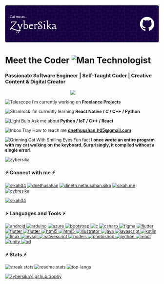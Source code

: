 ![Header](./new.png)
<h1 align="left">Meet the Coder <img src="https://raw.githubusercontent.com/Tarikul-Islam-Anik/Telegram-Animated-Emojis/main/People/Man%20Technologist.webp" alt="Man Technologist" width="50" height="50" /> </h1>
<h3 align="left">Passionate Software Engineer | Self-Taught Coder | Creative Content & Digital Creator</h3>
<img align="right" width="290" src="https://media.giphy.com/media/v1.Y2lkPTc5MGI3NjExbGJ3OXlyMDIwOGw4bGMxZDduNjk3OHk3YWw5dmZrdW51cDlmeTIzNiZlcD12MV9pbnRlcm5hbF9naWZfYnlfaWQmY3Q9Zw/bGgsc5mWoryfgKBx1u/giphy.gif">
<br>

<img src="https://raw.githubusercontent.com/Tarikul-Islam-Anik/Telegram-Animated-Emojis/main/Objects/Telescope.webp" alt="Telescope" width="25" height="25" /> I’m currently working on **Freelance Projects**

<img src="https://raw.githubusercontent.com/Tarikul-Islam-Anik/Telegram-Animated-Emojis/main/Animals%20and%20Nature/Shamrock.webp" alt="Shamrock" width="25" height="25" /> I’m currently learning **React Native / C / C++ / Python**

<img src="https://raw.githubusercontent.com/Tarikul-Islam-Anik/Telegram-Animated-Emojis/main/Objects/Light%20Bulb.webp" alt="Light Bulb" width="25" height="25" /> Ask me about **Python / IoT / C++ / React**

<img src="https://raw.githubusercontent.com/Tarikul-Islam-Anik/Telegram-Animated-Emojis/main/Objects/Inbox%20Tray.webp" alt="Inbox Tray" width="25" height="25" /> How to reach me **dnethusahan.h05@gmail.com**

<img src="https://raw.githubusercontent.com/Tarikul-Islam-Anik/Telegram-Animated-Emojis/main/Smileys/Grinning%20Cat%20With%20Smiling%20Eyes.webp" alt="Grinning Cat With Smiling Eyes" width="25" height="25" /> Fun fact **I once wrote an entire program with my cat walking on the keyboard. Surprisingly, it compiled without a single error!** 

<p align="left"> <img src="https://komarev.com/ghpvc/?username=zybersika&label=Profile%20views&color=0e75b6&style=flat" alt="zybersika" /> </p>


<h3 align="left"> ⚡ Connect with me ⚡ </h3>
<p align="left">
<a href="https://twitter.com/sikah04" target="blank"><img align="center" src="https://skillicons.dev/icons?i=twitter (https://skillicons.dev)" alt="sikah04" height="35" width="40" /></a>
<a href="https://linkedin.com/in/dnethusahan" target="blank"><img align="center" src="https://skillicons.dev/icons?i=linkedin (https://skillicons.dev)" alt="dnethusahan" height="35" width="40" /></a>
<a href="https://fb.com/dineth.nethusahan.sika" target="blank"><img align="center" src="https://raw.githubusercontent.com/rahuldkjain/github-profile-readme-generator/master/src/images/icons/Social/facebook.svg" alt="dineth.nethusahan.sika" height="35" width="40" /></a>
<a href="https://instagram.com/sikah.me" target="blank"><img align="center" src="https://skillicons.dev/icons?i=instagram (https://skillicons.dev)" alt="sikah.me" height="35" width="40" /></a>
<a href="https://www.discordapp.com/users/sikah_." target="blank"><img align="center" src="https://skillicons.dev/icons?i=discord (https://skillicons.dev)" alt="cybresika" height="35" width="40" /></a>
<p align="left"> <a href="https://twitter.com/sikah04" target="blank"><img src="https://img.shields.io/twitter/follow/sikah04?logo=twitter&style=for-the-badge" alt="sikah04" /></a> </p>

</p>

<h3 align="left"> ⚡ Languages and Tools ⚡ </h3>
<p align="left"> <a href="https://developer.android.com" target="_blank" rel="noreferrer"> <img src="https://skillicons.dev/icons?i=androidstudio (https://skillicons.dev)" alt="android" width="40" height="40"/> </a> <a href="https://www.arduino.cc/" target="_blank" rel="noreferrer"> <img src="https://skillicons.dev/icons?i=arduino (https://skillicons.dev)" alt="arduino" width="40" height="40"/> </a> <a href="https://azure.microsoft.com/en-in/" target="_blank" rel="noreferrer"> <img src="https://skillicons.dev/icons?i=azure (https://skillicons.dev)" alt="azure" width="40" height="40"/> </a> <a href="https://getbootstrap.com" target="_blank" rel="noreferrer"> <img src="https://skillicons.dev/icons?i=bootstrap (https://skillicons.dev)" alt="bootstrap" width="40" height="40"/> </a> <a href="https://www.cprogramming.com/" target="_blank" rel="noreferrer"> <img src="https://skillicons.dev/icons?i=c (https://skillicons.dev)" alt="c" width="40" height="40"/> </a> <a href="https://www.w3schools.com/cs/" target="_blank" rel="noreferrer"> <img src="https://skillicons.dev/icons?i=cs (https://skillicons.dev)" alt="csharp" width="40" height="40"/> </a> <a href="https://www.figma.com/" target="_blank" rel="noreferrer"> <img src="https://skillicons.dev/icons?i=figma (https://skillicons.dev)" alt="figma" width="40" height="40"/> </a> <a href="https://flutter.dev" target="_blank" rel="noreferrer"> <img src="https://skillicons.dev/icons?i=flutter (https://skillicons.dev)" alt="flutter" width="40" height="40"/> </a> <a href="https://visualstudio.microsoft.com/" target="_blank" rel="noreferrer"> <img src="https://skillicons.dev/icons?i=visualstudio (https://skillicons.dev)" alt="flutter" width="40" height="40"/> </a> <a href="https://code.visualstudio.com/" target="_blank" rel="noreferrer"> <img src="https://skillicons.dev/icons?i=vscode (https://skillicons.dev)" alt="flutter" width="40" height="40"/> </a> <a href="https://www.w3.org/html/" target="_blank" rel="noreferrer"> <img src="https://skillicons.dev/icons?i=html (https://skillicons.dev)" alt="html5" width="40" height="40"/> </a> <a href="https://www.hostinger.com/tutorials/what-is-css" target="_blank" rel="noreferrer"> <img src="https://skillicons.dev/icons?i=css (https://skillicons.dev)" alt="html5" width="40" height="40"/> </a> <a href="https://www.adobe.com/in/products/illustrator.html" target="_blank" rel="noreferrer"> <img src="https://skillicons.dev/icons?i=ai (https://skillicons.dev)" alt="illustrator" width="40" height="40"/> </a> <a href="https://www.java.com" target="_blank" rel="noreferrer"> <img src="https://skillicons.dev/icons?i=java (https://skillicons.dev)" alt="java" width="40" height="40"/> </a> <a href="https://developer.mozilla.org/en-US/docs/Web/JavaScript" target="_blank" rel="noreferrer"> <img src="https://skillicons.dev/icons?i=javascript (https://skillicons.dev)" alt="javascript" width="40" height="40"/> </a> <a href="https://kotlinlang.org" target="_blank" rel="noreferrer"> <img src="https://skillicons.dev/icons?i=kotlin (https://skillicons.dev)" alt="kotlin" width="40" height="40"/> </a> <a href="https://www.linux.org/" target="_blank" rel="noreferrer"> <img src="https://skillicons.dev/icons?i=linux (https://skillicons.dev)" alt="linux" width="40" height="40"/> </a> <a href="https://www.mysql.com/" target="_blank" rel="noreferrer"> <img src="https://skillicons.dev/icons?i=mysql (https://skillicons.dev)" alt="mysql" width="40" height="40"/> </a> <a href="https://nativescript.org/" target="_blank" rel="noreferrer"> <img src="https://skillicons.dev/icons?i=nginx (https://skillicons.dev)" alt="nativescript" width="40" height="40"/> </a> <a href="https://nodejs.org" target="_blank" rel="noreferrer"> <img src="https://skillicons.dev/icons?i=nextjs (https://skillicons.dev)" alt="nodejs" width="40" height="40"/> </a> <a href="https://www.photoshop.com/en" target="_blank" rel="noreferrer"> <img src="https://skillicons.dev/icons?i=ps (https://skillicons.dev)" alt="photoshop" width="40" height="40"/> </a> <a href="https://www.python.org" target="_blank" rel="noreferrer"> <img src="https://skillicons.dev/icons?i=py (https://skillicons.dev)" alt="python" width="40" height="40"/> </a> <a href="https://reactjs.org/" target="_blank" rel="noreferrer"> <img src="https://skillicons.dev/icons?i=react (https://skillicons.dev)" alt="react" width="40" height="40"/> </a> <a href="https://unity.com/" target="_blank" rel="noreferrer"> <img src="https://skillicons.dev/icons?i=unity (https://skillicons.dev)" alt="unity" width="40" height="40"/> </a> <a href="https://www.adobe.com/products/xd.html" target="_blank" rel="noreferrer"> <img src="https://skillicons.dev/icons?i=xd (https://skillicons.dev)" alt="xd" width="40" height="40"/> </a> </p>




<h3 align="left">⚡ Stats ⚡</h3>
<div align=left>
  <img width=470 src="https://github-readme-streak-stats-salesp07.vercel.app/?user=Zybersika&count_private=true&theme=react&border_radius=10" alt="streak stats"/>
  <img width=445 src="https://github-readme-stats-salesp07.vercel.app/api?username=Zybersika&count_private=true&show_icons=true&theme=react&rank_icon=github&border_radius=10" alt="readme stats" />
  <img width=400 src="https://github-readme-stats.vercel.app/api/top-langs/?username=Zybersika&" alt="top-langs"/>
</div>




[![Zybersika's github trophy](https://github-profile-trophy.vercel.app/?username=Zybersika)](https://github.com/ryo-ma/github-profile-trophy)




